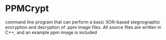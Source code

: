 # PPMCrypt
command line program that can perform a basic XOR-based stegnographic encryption and decryption of .ppm image files.
All source files are written in C++, and an example ppm image is included
